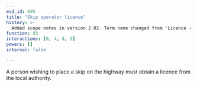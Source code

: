 ```yaml
---
esd_id: 695
title: "Skip operator licence"
history: >-
  Added scope notes in version 2.02. Term name changed from 'Licence - skip operators' to 'Licences - skip operators' in version 3.00. Name changed to 'Skip operator licence' in version 4.00.
function: 93
interactions: [0, 4, 8, 9]
powers: []
internal: false

---
```


A person wishing to place a skip on the highway must obtain a licence from the local authority.

